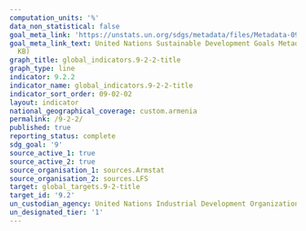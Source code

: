```yaml
---
computation_units: '%'
data_non_statistical: false
goal_meta_link: 'https://unstats.un.org/sdgs/metadata/files/Metadata-09-02-02.pdf '
goal_meta_link_text: United Nations Sustainable Development Goals Metadata (PDF 323
  KB)
graph_title: global_indicators.9-2-2-title
graph_type: line
indicator: 9.2.2
indicator_name: global_indicators.9-2-2-title
indicator_sort_order: 09-02-02
layout: indicator
national_geographical_coverage: custom.armenia
permalink: /9-2-2/
published: true
reporting_status: complete
sdg_goal: '9'
source_active_1: true
source_active_2: true
source_organisation_1: sources.Armstat
source_organisation_2: sources.LFS
target: global_targets.9-2-title
target_id: '9.2'
un_custodian_agency: United Nations Industrial Development Organization (UNIDO)
un_designated_tier: '1'
---
```

